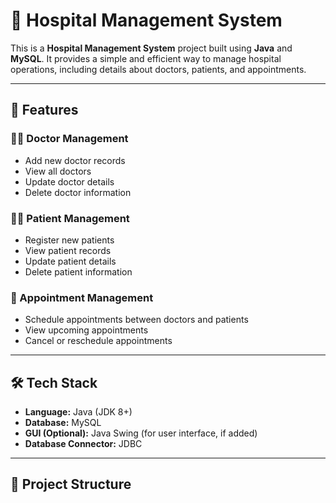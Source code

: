 # 🏥 Hospital Management System

This is a **Hospital Management System** project built using **Java** and **MySQL**. It provides a simple and efficient way to manage hospital operations, including details about doctors, patients, and appointments.

---

## 🚀 Features

### 👨‍⚕️ Doctor Management
- Add new doctor records
- View all doctors
- Update doctor details
- Delete doctor information

### 🧑‍🦽 Patient Management
- Register new patients
- View patient records
- Update patient details
- Delete patient information

### 📅 Appointment Management
- Schedule appointments between doctors and patients
- View upcoming appointments
- Cancel or reschedule appointments

---

## 🛠️ Tech Stack

- **Language:** Java (JDK 8+)
- **Database:** MySQL
- **GUI (Optional):** Java Swing (for user interface, if added)
- **Database Connector:** JDBC

---

## 📂 Project Structure

